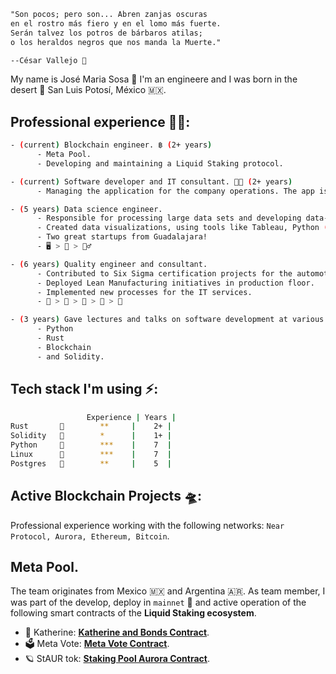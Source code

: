 ```txt
"Son pocos; pero son... Abren zanjas oscuras
en el rostro más fiero y en el lomo más fuerte.
Serán talvez los potros de bárbaros atilas;
o los heraldos negros que nos manda la Muerte."

--César Vallejo 👺
```

My name is José Maria Sosa 🦡 I'm an engineere and I was born in the desert 🌵 San Luis Potosí, México 🇲🇽.

## **Professional experience 🧑‍🚀:**

```sh
- (current) Blockchain engineer. ฿ (2+ years)
      - Meta Pool.
      - Developing and maintaining a Liquid Staking protocol. 

- (current) Software developer and IT consultant. 👨‍💻 (2+ years)
      - Managing the application for the company operations. The app is developed in Django, using Postgres.

- (5 years) Data science engineer.
      - Responsible for processing large data sets and developing data-driven solutions (ETL).
      - Created data visualizations, using tools like Tableau, Python (Pandas, Matplotlib, Seaborn), and SQL.
      - Two great startups from Guadalajara!
      - 🖥 > 🧰 > 👷‍♂️

- (6 years) Quality engineer and consultant.
      - Contributed to Six Sigma certification projects for the automotive industry.
      - Deployed Lean Manufacturing initiatives in production floor.
      - Implemented new processes for the IT services.
      - 🍫 > 🍓 > 🚎 > 🧮 > 🚚 

- (3 years) Gave lectures and talks on software development at various industry events.
      - Python
      - Rust
      - Blockchain
      - and Solidity.
```

## **Tech stack** I'm using ⚡️:

```sh
                 Experience | Years |
Rust       🦀        **     |    2+ |
Solidity   🦄        *      |    1+ |
Python     🐍        ***    |    7  |
Linux      🐧        ***    |    7  |
Postgres   🐘        **     |    5  |
```

## **Active Blockchain Projects** 🛸:

Professional experience working with the following networks: `Near Protocol, Aurora, Ethereum, Bitcoin`.

## **Meta Pool**.

The team originates from Mexico 🇲🇽 and Argentina 🇦🇷. As team member, I was part of the develop, deploy in `mainnet` 🐲 and active operation of the following smart contracts of the **Liquid Staking ecosystem**.

- 🔹 Katherine: [**Katherine and Bonds Contract**](https://github.com/Narwallets/katherine-fundraising).
- 🗳 Meta Vote: [**Meta Vote Contract**](https://github.com/Meta-Pool/meta-vote-contracts).
- 🪐 StAUR tok: [**Staking Pool Aurora Contract**](https://github.com/Meta-Pool/staking-pool-aurora).

